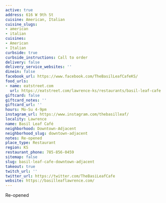 ```yaml
---
active: true
address: 616 W 9th St
cuisine: American, Italian
cuisine_slugs:
- american
- italian
cuisines:
- American
- Italian
curbside: true
curbside_instructions: Call to order
delivery: false
delivery_service_websites: ''
dinein: false
facebook_url: https://www.facebook.com/TheBasilLeafCafeKS/
food_urls:
- name: eatstreet.com
  url: https://eatstreet.com/lawrence-ks/restaurants/basil-leaf-cafe
giftcard: false
giftcard_notes: ''
giftcard_url: ''
hours: Mo-Su 4-9pm
instagram_url: https://www.instagram.com/thebasilleaf/
locality: Lawrence
name: Basil Leaf Café
neighborhood: Downtown-Adjacent
neighborhood_slug: downtown-adjacent
notes: Re-opened
place_type: Restaurant
region: KS
restaurant_phone: 785-856-0459
sitemap: false
slug: basil-leaf-cafe-downtown-adjacent
takeout: true
twitch_url: ''
twitter_url: https://twitter.com/TheBasiLeafCafe
website: https://basilleaflawrence.com/
---
```


Re-opened